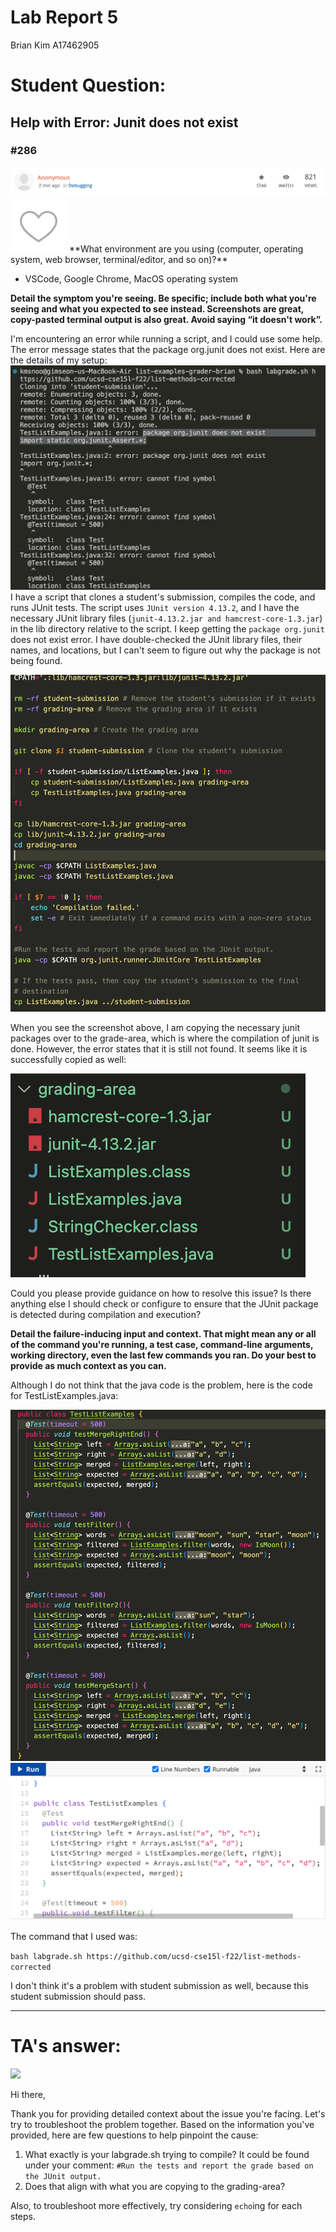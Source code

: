 # Lab Report 5
Brian Kim
A17462905

# Student Question: 

## Help with Error: Junit does not exist 
### #286

<img src="2minago.png"/>
<img src="Screen Shot 2023-06-05 at 5.23.10 PM.png"/>
**What environment are you using (computer, operating system, web browser, terminal/editor, and so on)?**

- VSCode, Google Chrome, MacOS operating system

**Detail the symptom you're seeing. Be specific; include both what you're seeing and what you expected to see instead. Screenshots are great, copy-pasted terminal output is also great. Avoid saying “it doesn't work”.**

I'm encountering an error while running a script, and I could use some help. The error message states that the package org.junit does not exist. Here are the details of my setup:
<img src="error5.png"/>
I have a script that clones a student's submission, compiles the code, and runs JUnit tests. The script uses ```JUnit version 4.13.2```, and I have the necessary JUnit library files (```junit-4.13.2.jar and hamcrest-core-1.3.jar```) in the lib directory relative to the script.
I keep getting the ```package org.junit``` does not exist error. I have double-checked the JUnit library files, their names, and locations, but I can't seem to figure out why the package is not being found. 

<img src="labgrade.png"/>

When you see the screenshot above, I am copying the necessary junit packages over to the grade-area, which is where the compilation of junit is done. However, the error states that it is still not found. It seems like it is successfully copied as well: 

<img src="gradingarea.png"/>

Could you please provide guidance on how to resolve this issue? Is there anything else I should check or configure to ensure that the JUnit package is detected during compilation and execution?

**Detail the failure-inducing input and context. That might mean any or all of the command you're running, a test case, command-line arguments, working directory, even the last few commands you ran. Do your best to provide as much context as you can.**

Although I do not think that the java code is the problem, here is the code for TestListExamples.java: 

<img src="testexamples.png"/>
<img src="codingblocktest.png"/>

The command that I used was: 

```bash labgrade.sh https://github.com/ucsd-cse15l-f22/list-methods-corrected```

I don't think it's a problem with student submission as well, because this student submission should pass. 

_________________

# TA's answer: 

<img src="answer.png"/>

Hi there,

Thank you for providing detailed context about the issue you're facing. Let's try to troubleshoot the problem together. Based on the information you've provided, here are few questions to help pinpoint the cause:

1. What exactly is your labgrade.sh trying to compile? It could be found under your comment: ```#Run the tests and report the grade based on the JUnit output.``` 
2. Does that align with what you are copying to the grading-area?

Also, to troubleshoot more effectively, try considering ```echo```ing for each steps. 



